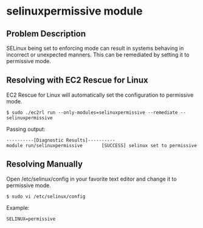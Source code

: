 # selinuxpermissive module

## Problem Description
SELinux being set to enforcing mode can result in systems behaving in incorrect or unexpected manners. This can be remediated by setting it to permissive mode.

## Resolving with EC2 Rescue for Linux
EC2 Rescue for Linux will automatically set the configuration to permissive mode.

```commandline
$ sudo ./ec2rl run --only-modules=selinuxpermissive --remediate --selinuxpermissive
```

Passing output:
```commandline
----------[Diagnostic Results]----------
module run/selinuxpermissive       [SUCCESS] selinux set to permissive
```

## Resolving Manually

Open /etc/selinux/config in your favorite text editor and change it to permissive mode.
```commandline
$ sudo vi /etc/selinux/config
```

Example:

```commandline
SELINUX=permissive
```